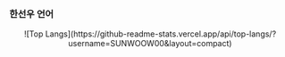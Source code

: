 <h3>한선우 언어</h3>
<div align="center">
  ![Top Langs](https://github-readme-stats.vercel.app/api/top-langs/?username=SUNWOOW00&layout=compact)
</div>

